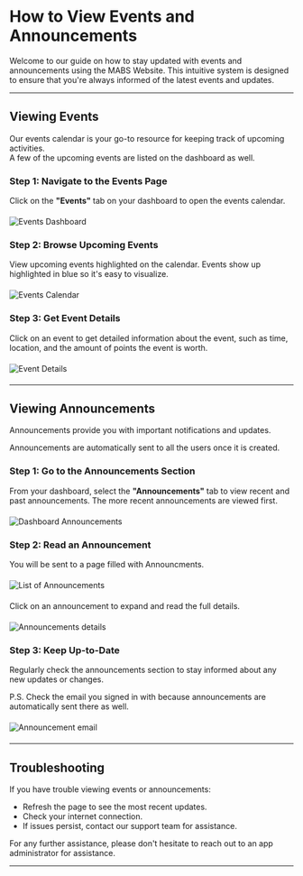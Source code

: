 # How to View Events and Announcements

Welcome to our guide on how to stay updated with events and announcements using the MABS Website. This intuitive system is designed to ensure that you're always informed of the latest events and updates.

---

## Viewing Events

Our events calendar is your go-to resource for keeping track of upcoming activities. 
<br>
A few of the upcoming events are listed on the dashboard as well.

### Step 1: Navigate to the Events Page

Click on the **"Events"** tab on your dashboard to open the events calendar.

<img src="/assets/dashboard-events.png" alt="Events Dashboard" style="max-width: 100%; max-height: 300px; width: auto; display: block; margin: 20px auto;">

### Step 2: Browse Upcoming Events

View upcoming events highlighted on the calendar. Events show up highlighted in blue so it's easy to visualize. 

<img src="/assets/events-calendar.png" alt="Events Calendar" style="max-width: 100%; max-height: 300px; width: auto; display: block; margin: 20px auto;">

### Step 3: Get Event Details

Click on an event to get detailed information about the event, such as time, location, and the amount of points the event is worth.

<img src="/assets/event-modal.png" alt="Event Details" style="max-width: 100%; max-height: 300px; width: auto; display: block; margin: 20px auto;">

---

## Viewing Announcements

Announcements provide you with important notifications and updates. 

Announcements are automatically sent to all the users once it is created.

### Step 1: Go to the Announcements Section

From your dashboard, select the **"Announcements"** tab to view recent and past announcements. The more recent announcements are viewed first.

<img src="/assets/dashboard-announcements.png" alt="Dashboard Announcements" style="max-width: 100%; max-height: 300px; width: auto; display: block; margin: 20px auto;">


### Step 2: Read an Announcement

You will be sent to a page filled with Announcments.

<img src="/assets/announcements-list.png" alt="List of Announcements" style="max-width: 100%; max-height: 300px; width: auto; display: block; margin: 20px auto;">


Click on an announcement to expand and read the full details.

<img src="/assets/announcement-details.png" alt="Announcements details" style="max-width: 100%; max-height: 300px; width: auto; display: block; margin: 20px auto;">


### Step 3: Keep Up-to-Date

Regularly check the announcements section to stay informed about any new updates or changes.

P.S. Check the email you signed in with because announcements are automatically sent there as well.

<img src="/assets/email-announcement.png" alt="Announcement email" style="max-width: 100%; max-height: 300px; width: auto; display: block; margin: 20px auto;">

---

## Troubleshooting

If you have trouble viewing events or announcements:

- Refresh the page to see the most recent updates.
- Check your internet connection.
- If issues persist, contact our support team for assistance.

For any further assistance, please don't hesitate to reach out to an app administrator for assistance.

---
